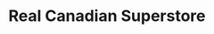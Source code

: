 ---
title: "Real Canadian Superstore"
url: /winnipeg/real-canadian-superstore-gateway-road/
shop: supermarket
---